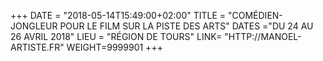 +++
DATE = "2018-05-14T15:49:00+02:00"
TITLE = "COMÉDIEN-JONGLEUR POUR LE FILM SUR LA PISTE DES ARTS"
DATES ="DU 24 AU 26 AVRIL 2018"
LIEU = "RÉGION DE TOURS"
LINK= "HTTP://MANOEL-ARTISTE.FR"
WEIGHT=9999901
+++